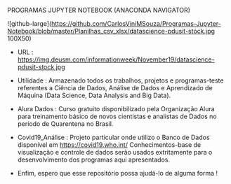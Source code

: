   PROGRAMAS JUPYTER NOTEBOOK (ANACONDA NAVIGATOR)

![github-large](https://github.com/CarlosViniMSouza/Programas-Jupyter-Notebook/blob/master/Planilhas_csv_xlsx/datascience-pdusit-stock.jpg 100X50)

- URL : https://img.deusm.com/informationweek/November19/datascience-pdusit-stock.jpg

- Utilidade : Armazenado todos os trabalhos, projetos e programas-teste referentes a Ciência de Dados, Análise de Dados e Aprendizado de Máquina (Data Science, Data Analysis and Big Data).

- Alura Dados : Curso gratuito disponibilizado pela Organização Alura para treinamento básico de novos cientistas e analistas de Dados no período de Quarentena no Brasil.

- Covid19_Análise : Projeto particular onde utilizo o Banco de Dados disponível em https://covid19.who.int/
Conhecimentos-base de visualização e controle de dados serão usados extritamente para o desenvolvimento dos programas aqui apresentados.
- Enfim, espero que esse repositório possa ajudá-lo de alguma forma !
